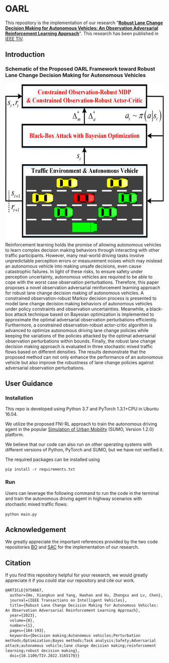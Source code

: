 # OARL
This repository is the implementation of our research "**[Robust Lane Change Decision Making for Autonomous Vehicles: An Observation Adversarial Reinforcement Learning Approach](https://www.researchgate.net/publication/359776714_Robust_Lane_Change_Decision_Making_for_Autonomous_Vehicles_An_Observation_Adversarial_Reinforcement_Learning_Approach)**". This research has been published in [IEEE TIV](https://ieeexplore.ieee.org/abstract/document/9750867). 

## Introduction
### Schematic of the Proposed OARL Framework toward Robust Lane Change Decision Making for Autonomous Vehicles
<img src="/framework.jpg" alt="ENV" width="600" height="500">
Reinforcement learning holds the promise of allowing autonomous vehicles to learn complex decision making behaviors through interacting with other traffic participants.
However, many real-world driving tasks involve unpredictable perception errors or measurement noises which may 
mislead an autonomous vehicle into making unsafe decisions, even cause catastrophic failures.
In light of these risks, to ensure safety under perception uncertainty, autonomous vehicles are required to be able to cope with the worst case observation perturbations.
Therefore, this paper proposes a novel observation adversarial reinforcement learning approach for robust lane change decision making of autonomous vehicles.
A constrained observation-robust Markov decision process is presented to model lane change decision making behaviors of autonomous vehicles under policy constraints and observation uncertainties. 
Meanwhile, a black-box attack technique based on Bayesian optimization is implemented to approximate the optimal adversarial observation perturbations efficiently.
Furthermore, a constrained observation-robust actor-critic algorithm is advanced to optimize autonomous driving lane change policies while keeping the variations of the policies attacked by the optimal adversarial observation perturbations within bounds.
Finally, the robust lane change decision making approach is evaluated in three stochastic mixed traffic flows based on different densities.
The results demonstrate that the proposed method can not only enhance the performance of an autonomous vehicle but also improve the robustness of lane change policies against adversarial observation perturbations.

## User Guidance
### Installation
This repo is developed using Python 3.7 and PyTorch 1.3.1+CPU in Ubuntu 16.04. 

We utilize the proposed FNI-RL approach to train the autonomous driving agent in the popular [Simulation of Urban Mobility](https://eclipse.dev/sumo/) (SUMO, Version 1.2.0) platform.

We believe that our code can also run on other operating systems with different versions of Python, PyTorch and SUMO, but we have not verified it.

The required packages can be installed using

	pip install -r requirements.txt

### Run
 Users can leverage the following command to run the code in the terminal and train the autonomous driving agent in highway scenarios with stochastic mixed trafﬁc ﬂows:

	python main.py



## Acknowledgement
We greatly appreciate the important references provided by the two code repositories [BO](https://github.com/bayesian-optimization/BayesianOptimization) and [SAC](https://github.com/denisyarats/pytorch_sac) for the implementation of our research.

## Citation
If you find this repository helpful for your research, we would greatly appreciate it if you could star our repository and cite our work.
```
@ARTICLE{9750867,
  author={He, Xiangkun and Yang, Haohan and Hu, Zhongxu and Lv, Chen},
  journal={IEEE Transactions on Intelligent Vehicles}, 
  title={Robust Lane Change Decision Making for Autonomous Vehicles: An Observation Adversarial Reinforcement Learning Approach}, 
  year={2023},
  volume={8},
  number={1},
  pages={184-193},
  keywords={Decision making;Autonomous vehicles;Perturbation methods;Optimization;Bayes methods;Task analysis;Safety;Adversarial attack;autonomous vehicle;lane change decision making;reinforcement learning;robust decision making},
  doi={10.1109/TIV.2022.3165178}}
```

